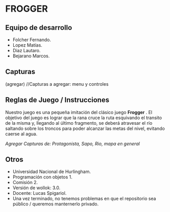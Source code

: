 # FROGGER

## Equipo de desarrollo

- Folcher Fernando.
- Lopez Matías.
- Diaz Lautaro.
- Bejarano Marcos.

## Capturas

(agregar) //Capturas a agregar: menu y controles

## Reglas de Juego / Instrucciones

Nuestro juego es una pequeña imitación del clásico juego **Frogger** . El objetivo del juego es lograr que la rana cruce la ruta esquivando el transito de la misma y, llegando al último fragmento, se deberá atravesar el río saltando sobre los troncos para poder alcanzar las metas del nivel, evitando caerse al agua.

*Agregar Capturas de: Protagonista, Sapo, Rio, mapa en general*


## Otros

- Universidad Nacional de Hurlingham.
- Programación con objetos 1.
- Comisión 2.
- Versión de wollok: 3.0.
- Docente: Lucas Spigariol.
- Una vez terminado, no tenemos problemas en que el repositorio sea público / queremos manternerlo privado.
